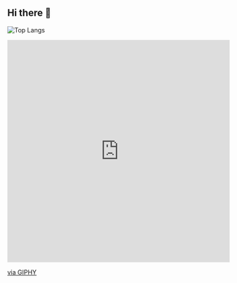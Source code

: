 ## Hi there 👋

![Top Langs](https://github-readme-stats.vercel.app/api/top-langs/?username=Nery-MC&layout=compact)
<div style="width:100%;height:0;padding-bottom:100%;position:relative;"><iframe src="https://giphy.com/embed/HDOwI9F0kNAhwI9DvN" width="100%" height="100%" style="position:absolute" frameBorder="0" class="giphy-embed" allowFullScreen></iframe></div><p><a href="https://giphy.com/stickers/transparent-dna-HDOwI9F0kNAhwI9DvN">via GIPHY</a></p>
